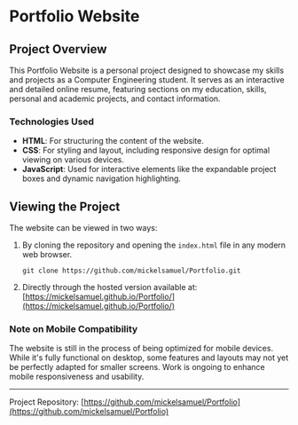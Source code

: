 # Portfolio Website

## Project Overview
This Portfolio Website is a personal project designed to showcase my skills and projects as a Computer Engineering student. It serves as an interactive and detailed online resume, featuring sections on my education, skills, personal and academic projects, and contact information.

### Technologies Used
- **HTML**: For structuring the content of the website.
- **CSS**: For styling and layout, including responsive design for optimal viewing on various devices.
- **JavaScript**: Used for interactive elements like the expandable project boxes and dynamic navigation highlighting.

## Viewing the Project
The website can be viewed in two ways:

1. By cloning the repository and opening the `index.html` file in any modern web browser.
   
   `git clone https://github.com/mickelsamuel/Portfolio.git`

2. Directly through the hosted version available at: [https://mickelsamuel.github.io/Portfolio/](https://mickelsamuel.github.io/Portfolio/)

### Note on Mobile Compatibility
The website is still in the process of being optimized for mobile devices. While it's fully functional on desktop, some features and layouts may not yet be perfectly adapted for smaller screens. Work is ongoing to enhance mobile responsiveness and usability.

---

Project Repository: [https://github.com/mickelsamuel/Portfolio](https://github.com/mickelsamuel/Portfolio)
